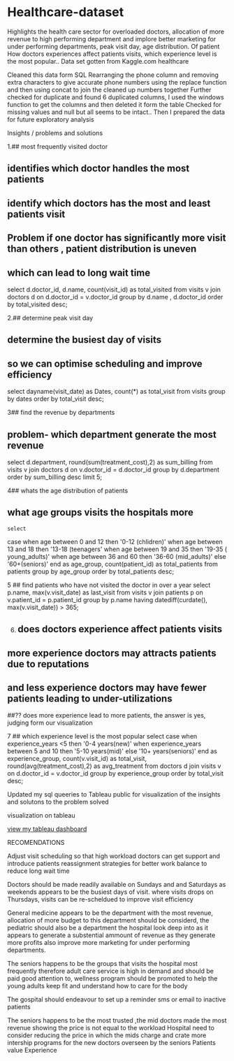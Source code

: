 # Healthcare-dataset
 Highlights  the health care sector for overloaded doctors, allocation of more revenue to high performing department and implore better marketing for under performing departments, peak visit day, age distribution. Of patient How doctors experiences affect patients visits, which experience level is the most popular..
Data set gotten from Kaggle.com 
healthcare 

Cleaned this data form SQL
Rearranging the phone column and removing extra characters to give accurate phone numbers  using the replace function and then using concat to join the cleaned up numbers together
Further checked for duplicate and found 6 duplicated columns, I used the windows function to get the columns and then deleted it form the table 
Checked for missing values and null but all seems to be intact..
Then I prepared the data for future exploratory analysis 


Insights / problems and solutions 

1.## most frequently visited doctor
## identifies which doctor handles the most patients
## identify which doctors has the most and least patients visit
  ## Problem if one doctor has significantly more visit than others , patient distribution is uneven
  ## which can lead to long wait time
select 
d.doctor_id, d.name, count(visit_id) as total_visited
from visits v
join doctors d
on d.doctor_id = v.doctor_id
group by d.name , d.doctor_id
order by total_visited desc;

2.## determine peak visit day
 ## determine the busiest day of visits
 ## so we can optimise scheduling and improve  efficiency 
 select 
 dayname(visit_date) as  Dates, count(*) as total_visit
  from visits
  group by dates
  order by total_visit desc;

3## find the revenue by departments
 ## problem- which department generate the most revenue
   select
 d.department, round(sum(treatment_cost),2) as sum_billing
  from visits v
  join doctors d
  on v.doctor_id = d.doctor_id
  group by d.department
  order by  sum_billing desc
  limit 5;

4## whats the age distribution of patients
  ## what age groups visits the hospitals more
    select  
   case 
   when  age between 0 and 12 then '0-12 (chlidren)'
   when age between 13 and 18 then '13-18 (teenagers' 
   when age between 19 and  35 then '19-35 ( young_adults)'
   when age between 36 and 60 then '36-60 (mid_adults)'
   else '60+(seniors)'
   end as age_group,
   count(patient_id) as total_patients
   from patients
   group by age_group
   order by  total_patients desc;

5 ## find patients who have not visited the doctor in over a year
   select  p.name, max(v.visit_date) as last_visit
   from visits v
   join patients p
   on v.patient_id = p.patient_id
   group by  p.name
   having datediff(curdate(), max(v.visit_date)) > 365;

6.   ## does doctors experience affect patients visits
   
   ## more experience doctors may attracts patients due to reputations
   ## and less experience doctors may have fewer patients  leading to under-utilizations
   ##?? does more experience lead to more patients, the answer is yes, judging form our visualization

7 ## which experience level is the most popular
 select 
 case 
 when experience_years <5 then '0-4 years(new)'
 when experience_years between 5 and 10 then '5-10 years(mid)'
 else '10+ years(seniors)'
 end  as experience_group, 
 count(v.visit_id) as total_visit,
 round(avg(treatment_cost),2) as avg_treatment
  from doctors d
 join visits v
 on d.doctor_id = v.doctor_id
 group by experience_group
 order by total_visit desc;

 Updated my sql queeries to Tableau public for visualization of the insights and solutons to the problem solved

 visualization on tableau

 [view my tableau dashboard](https://public.tableau.com/app/profile/emmanuel.ugiagbe/viz/Doctorsperformanceproject/Dashboard1)

 RECOMENDATIONS

Adjust visit scheduling so that high workload doctors can  get support and  introduce patients reassignment strategies for better work balance to reduce long wait time

Doctors should be made readily  available on Sundays and and Saturdays as weekends appears to be the busiest days of visit.
 where visits drops on Thursdays, visits can be re-scheldued to improve  visit efficiency

General medicine appears to be the department  with the most revenue, allocation of more budget to this department should be considerd, the pediatric should also be a department the hospital look deep into as it appears to generate a substential ammount of revenue as they generate more profits also improve more marketing for under performing departments.

The seniors happens to be the groups that visits the hospital most frequently therefore adult care  service is high in demand and should be paid good attention to, wellness program should be promoted to help the young adults keep fit and understand how to care for the body

The gospital should endeavour to  set up  a reminder sms or email to inactive patients

 The  seniors happens to be the most trusted ,the mid doctors made the most revenue showing the price is not equal to the workload
 Hospital need to consider reducing the price in which the mids charge and crate more intership programs for the new doctors overseen by the seniors 
Patients value Experience






